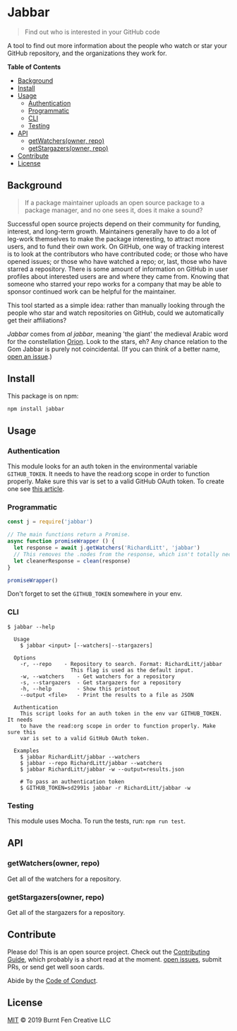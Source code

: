 # Jabbar

> Find out who is interested in your GitHub code

A tool to find out more information about the people who watch or star your GitHub repository, and the organizations they work for.

**Table of Contents**

- [Background](#background)
- [Install](#install)
- [Usage](#usage)
  - [Authentication](#authentication)
  - [Programmatic](#programmatic)
  - [CLI](#cli)
  - [Testing](#testing)
- [API](#api)
  - [getWatchers(owner, repo)](#getwatchersowner-repo)
  - [getStargazers(owner, repo)](#getstargazersowner-repo)
- [Contribute](#contribute)
- [License](#license)

## Background

> If a package maintainer uploads an open source package to a package manager, and no one sees it, does it make a sound?

Successful open source projects depend on their community for funding, interest, and long-term growth. Maintainers generally have to do a lot of leg-work themselves to make the package interesting, to attract more users, and to fund their own work. On GitHub, one way of tracking interest is to look at the contributors who have contributed code; or those who have opened issues; or those who have watched a repo; or, last, those who have starred a repository. There is some amount of information on GitHub in user profiles about interested users are and where they came from. Knowing that someone who starred your repo works for a company that may be able to sponsor continued work can be helpful for the maintainer.

This tool started as a simple idea: rather than manually looking through the people who star and watch repositories on GitHub, could we automatically get their affiliations?

*Jabbar* comes from *al jabbar*, meaning 'the giant' the medieval Arabic word for the constellation [Orion](https://en.wikipedia.org/wiki/Orion_(constellation)). Look to the stars, eh? Any chance relation to the Gom Jabbar is purely not coincidental. (If you can think of a better name, [open an issue](https://github.com/RichardLitt/jabbar/issues/new).)

## Install

This package is on npm:

```sh
npm install jabbar
```

## Usage

### Authentication

This module looks for an auth token in the environmental variable `GITHUB_TOKEN`. It needs to have the read:org scope in order to function properly. Make sure this var is set to a valid GitHub OAuth token. To create one see [this article](https://help.github.com/articles/creating-a-personal-access-token-for-the-command-line/).

### Programmatic

```js
const j = require('jabbar')

// The main functions return a Promise.
async function promiseWrapper () {
  let response = await j.getWatchers('RichardLitt', 'jabbar')
  // This removes the .nodes from the response, which isn't totally necessary, but easier to deal with.
  let cleanerResponse = clean(response)
}

promiseWrapper()
```

Don't forget to set the `GITHUB_TOKEN` somewhere in your env.

### CLI

```
$ jabbar --help

  Usage
    $ jabbar <input> [--watchers|--stargazers]

  Options
    -r, --repo    - Repository to search. Format: RichardLitt/jabbar
                    This flag is used as the default input.
    -w, --watchers    - Get watchers for a repository
    -s, --stargazers  - Get stargazers for a repository
    -h, --help        - Show this printout
    --output <file>   - Print the results to a file as JSON

  Authentication
    This script looks for an auth token in the env var GITHUB_TOKEN. It needs
    to have the read:org scope in order to function properly. Make sure this
    var is set to a valid GitHub OAuth token.

  Examples
    $ jabbar RichardLitt/jabbar --watchers
    $ jabbar --repo RichardLitt/jabbar --watchers
    $ jabbar RichardLitt/jabbar -w --output=results.json

    # To pass an authentication token
    $ GITHUB_TOKEN=sd2991s jabbar -r RichardLitt/jabbar -w
```

### Testing

This module uses Mocha. To run the tests, run: `npm run test`.

## API

### getWatchers(owner, repo)

Get all of the watchers for a repository.

### getStargazers(owner, repo)

Get all of the stargazers for a repository.

## Contribute

Please do! This is an open source project. Check out the [Contributing Guide](CONTRIBUTING.md), which probably is a short read at the moment. [open issues](https://github.com/RichardLitt/jabbar/issues/new), submit PRs, or send get well soon cards.

Abide by the [Code of Conduct](CODE_OF_CONDUCT.md).

## License

[MIT](LICENSE) © 2019 Burnt Fen Creative LLC